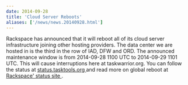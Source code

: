 ```yaml
---
date: 2014-09-28
title: 'Cloud Server Reboots'
aliases: ['/news/news.20140928.html']
---
```

<div class="col-md-8 main">
 <div class="row">
  <p>
   Rackspace has announced that it will reboot all of its cloud server infrastructure joining other hosting providers. The data center we are hosted in is the third in the row of IAD, DFW and ORD. The announced maintenance window is from 2014-09-28 1100 UTC to 2014-09-29 1101 UTC. This will cause interruptions here at taskwarrior.org. You can follow the status at
   <a href="http://status.tasktools.org">
    status.tasktools.org
   </a>
   and read more on global reboot at
   <a href="https://status.rackspace.com">
    Rackspace' status site
   </a>
   .
  </p>
 </div>
</div>

